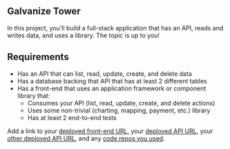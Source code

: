 ## Galvanize Tower

In this project, you'll build a full-stack application that has an API, reads and writes data, and uses a library. The topic is up to you!

## Requirements

* Has an API that can list, read, update, create, and delete data
* Has a database backing that API that has at least 2 different tables
* Has a front-end that uses an application framework or component library that:
    * Consumes your API (list, read, update, create, and delete actions)
    * Uses some non-trivial (charting, mapping, payment, etc.) library
    * Has at least 2 end-to-end tests

Add a link to your [deployed front-end URL]('https://my-library-tracker.firebaseapp.com/'), your [deployed API URL]('https://dry-meadow-55679.herokuapp.com/booksread'), your [other deployed API URL]( 'https://dry-meadow-55679.herokuapp.com/booksunread'), and any [code repos you used]('https://github.com/FormidableLabs/victory').
